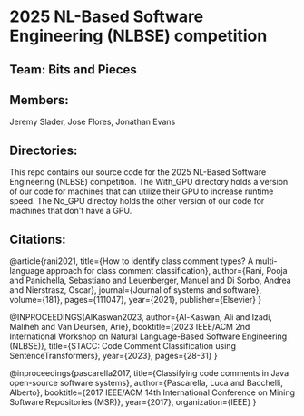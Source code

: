 # 2025 NL-Based Software Engineering (NLBSE) competition

## Team: Bits and Pieces

## Members:
Jeremy Slader, 
Jose Flores, 
Jonathan Evans

## Directories: 
This repo contains our source code for the 2025 NL-Based Software Engineering (NLBSE) competition. 
The With_GPU directory holds a version of our code for machines that can utilize their GPU to increase runtime speed. 
The No_GPU directoy holds the other version of our code for machines that don't have a GPU.

## Citations:
@article{rani2021, title={How to identify class comment types? A multi-language approach for class comment classification}, author={Rani, Pooja and Panichella, Sebastiano and Leuenberger, Manuel and Di Sorbo, Andrea and Nierstrasz, Oscar}, journal={Journal of systems and software}, volume={181}, pages={111047}, year={2021}, publisher={Elsevier} }

@INPROCEEDINGS{AlKaswan2023, author={Al-Kaswan, Ali and Izadi, Maliheh and Van Deursen, Arie}, booktitle={2023 IEEE/ACM 2nd International Workshop on Natural Language-Based Software Engineering (NLBSE)}, title={STACC: Code Comment Classification using SentenceTransformers}, year={2023}, pages={28-31} }

@inproceedings{pascarella2017, title={Classifying code comments in Java open-source software systems}, author={Pascarella, Luca and Bacchelli, Alberto}, booktitle={2017 IEEE/ACM 14th International Conference on Mining Software Repositories (MSR)}, year={2017}, organization={IEEE} }

